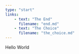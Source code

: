 ```yaml
---
type: "start"
links:
    - text: "The End" 
      filename: "end.md"
    - text: "The Choice"
      filename: "the_choice.md"
---
```


Hello World

